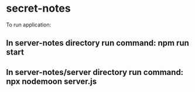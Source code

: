# secret-notes
To run application:
 ## In server-notes directory run command: npm run start
 ## In server-notes/server directory run command: npx nodemoon server.js
